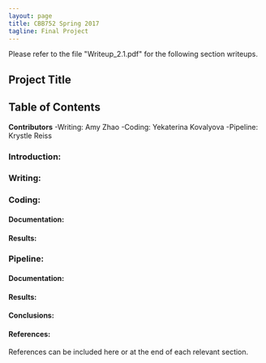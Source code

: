 ```yaml
---
layout: page
title: CBB752 Spring 2017
tagline: Final Project
---
```


Please refer to the file "Writeup_2.1.pdf" for the following section writeups. 

Project Title
------------------


Table of Contents
-----------------------





**Contributors**
 -Writing: Amy Zhao
 -Coding: Yekaterina Kovalyova 
 -Pipeline: Krystle Reiss

### Introduction:





### Writing:








### Coding:


#### Documentation:


#### Results:







### Pipeline:


#### Documentation:


#### Results:









#### Conclusions:








#### References:

 References can be included here or at the end of each relevant section.
 
 
